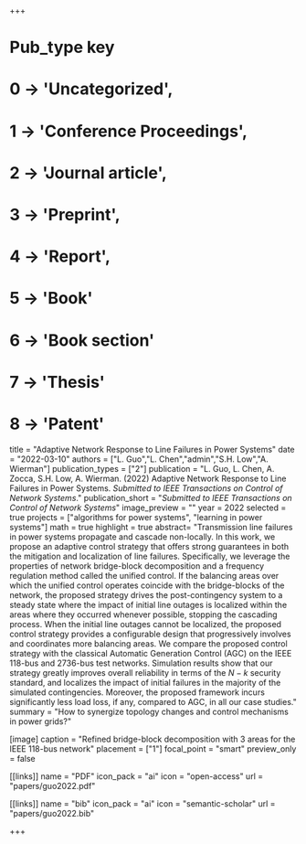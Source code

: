 +++
# Pub_type key
# 0 -> 'Uncategorized',
# 1 -> 'Conference Proceedings',
# 2 -> 'Journal article',
# 3 -> 'Preprint',
# 4 -> 'Report',
# 5 -> 'Book'
# 6 -> 'Book section'
# 7 -> 'Thesis'
# 8 -> 'Patent'

title = "Adaptive Network Response to Line Failures in Power Systems"
date = "2022-03-10"
authors = ["L. Guo","L. Chen","admin","S.H. Low","A. Wierman"]
publication_types = ["2"]
publication =  "L. Guo, L. Chen, A. Zocca, S.H. Low, A. Wierman. (2022) Adaptive Network Response to Line Failures in Power Systems. _Submitted to IEEE Transactions on Control of Network Systems_."
publication_short = "_Submitted to IEEE Transactions on Control of Network Systems_"
image_preview = ""
year = 2022
selected = true
projects = ["algorithms for power systems", "learning in power systems"]
math = true
highlight = true
abstract= "Transmission line failures in power systems propagate and cascade non-locally. In this work, we propose an adaptive control strategy that offers strong guarantees in both the mitigation and localization of line failures. Specifically, we leverage the properties of network bridge-block decomposition and a frequency regulation method called the unified control. If the balancing areas over which the unified control operates coincide with the bridge-blocks of the network, the proposed strategy drives the post-contingency system to a steady state where the impact of initial line outages is localized within the areas where they occurred whenever possible, stopping the cascading process. When the initial line outages cannot be localized, the proposed control strategy provides a configurable design that progressively involves and coordinates more balancing areas. We compare the proposed control strategy with the classical Automatic Generation Control (AGC) on the IEEE 118-bus and 2736-bus test networks. Simulation results show that our strategy greatly improves overall reliability in terms of the ${N-k}$ security standard, and localizes the impact of initial failures in the majority of the simulated contingencies. Moreover, the proposed framework incurs significantly less load loss, if any, compared to AGC, in all our case studies."
summary = "How to synergize topology changes and control mechanisms in power grids?"

[image]
  caption = "Refined bridge-block decomposition with 3 areas for the IEEE 118-bus network"
  placement = ["1"]
  focal_point = "smart"
  preview_only = false

[[links]]
  name = "PDF"
  icon_pack = "ai"
  icon = "open-access"
  url = "papers/guo2022.pdf"

[[links]]
  name = "bib"
  icon_pack = "ai"
  icon = "semantic-scholar"
  url = "papers/guo2022.bib"

+++
